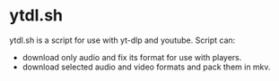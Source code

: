 # ytdl.sh

ytdl.sh is a script for use with yt-dlp and youtube.
Script can:

- download only audio and fix its format for use with players.
- download selected audio and video formats and pack them in mkv.
